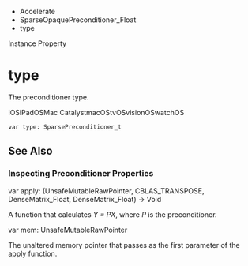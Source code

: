 

- Accelerate
- SparseOpaquePreconditioner_Float
-  type 

Instance Property

# type

The preconditioner type.

iOSiPadOSMac CatalystmacOStvOSvisionOSwatchOS

``` source
var type: SparsePreconditioner_t
```

## See Also

### Inspecting Preconditioner Properties

var apply: (UnsafeMutableRawPointer, CBLAS_TRANSPOSE, DenseMatrix_Float, DenseMatrix_Float) -> Void

A function that calculates *Y = PX*, where *P* is the preconditioner.

var mem: UnsafeMutableRawPointer

The unaltered memory pointer that passes as the first parameter of the apply function.

